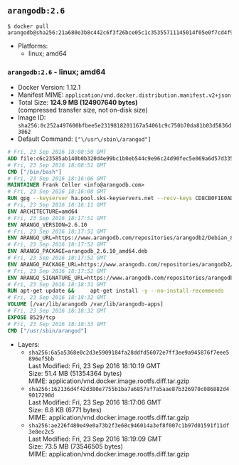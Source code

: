 ## `arangodb:2.6`

```console
$ docker pull arangodb@sha256:21a680e3b8c442c6f3f26bce05c1c35355711145014f05e0f7cd4f9ffea4e6ec
```

-	Platforms:
	-	linux; amd64

### `arangodb:2.6` - linux; amd64

-	Docker Version: 1.12.1
-	Manifest MIME: `application/vnd.docker.distribution.manifest.v2+json`
-	Total Size: **124.9 MB (124907640 bytes)**  
	(compressed transfer size, not on-disk size)
-	Image ID: `sha256:0c252a497600bfbee5e2319818201167a54061c9c750b70da81b03d5836d3862`
-	Default Command: `["\/usr\/sbin\/arangod"]`

```dockerfile
# Fri, 23 Sep 2016 18:08:50 GMT
ADD file:c6c23585ab140b0b320d4e99bc1b0eb544c9e96c24d90fec5e069a6d57d335ca in / 
# Fri, 23 Sep 2016 18:08:51 GMT
CMD ["/bin/bash"]
# Fri, 23 Sep 2016 18:16:06 GMT
MAINTAINER Frank Celler <info@arangodb.com>
# Fri, 23 Sep 2016 18:16:08 GMT
RUN gpg --keyserver ha.pool.sks-keyservers.net --recv-keys CD8CB0F1E0AD5B52E93F41E7EA93F5E56E751E9B
# Fri, 23 Sep 2016 18:16:11 GMT
ENV ARCHITECTURE=amd64
# Fri, 23 Sep 2016 18:17:51 GMT
ENV ARANGO_VERSION=2.6.10
# Fri, 23 Sep 2016 18:17:51 GMT
ENV ARANGO_URL=https://www.arangodb.com/repositories/arangodb2/Debian_8.0
# Fri, 23 Sep 2016 18:17:52 GMT
ENV ARANGO_PACKAGE=arangodb_2.6.10_amd64.deb
# Fri, 23 Sep 2016 18:17:52 GMT
ENV ARANGO_PACKAGE_URL=https://www.arangodb.com/repositories/arangodb2/Debian_8.0/amd64/arangodb_2.6.10_amd64.deb
# Fri, 23 Sep 2016 18:17:52 GMT
ENV ARANGO_SIGNATURE_URL=https://www.arangodb.com/repositories/arangodb2/Debian_8.0/amd64/arangodb_2.6.10_amd64.deb.asc
# Fri, 23 Sep 2016 18:18:31 GMT
RUN apt-get update &&     apt-get install -y --no-install-recommends         libgoogle-perftools4         ca-certificates         wget     &&     rm -rf /var/lib/apt/lists/* &&     wget ${ARANGO_SIGNATURE_URL} &&           wget ${ARANGO_PACKAGE_URL} &&             gpg --verify ${ARANGO_PACKAGE}.asc &&     dpkg -i ${ARANGO_PACKAGE} &&     sed -ri         -e 's!127\.0\.0\.1!0.0.0.0!g'         -e 's!^(file\s*=).*!\1 -!'         /etc/arangodb/arangod.conf     &&     apt-get purge -y --auto-remove ca-certificates wget &&     rm -f ${ARANGO_PACKAGE}*
# Fri, 23 Sep 2016 18:18:32 GMT
VOLUME [/var/lib/arangodb /var/lib/arangodb-apps]
# Fri, 23 Sep 2016 18:18:32 GMT
EXPOSE 8529/tcp
# Fri, 23 Sep 2016 18:18:33 GMT
CMD ["/usr/sbin/arangod"]
```

-	Layers:
	-	`sha256:6a5a5368e0c2d3e5909184fa28ddfd56072e7ff3ee9a945876f7eee5896ef5bb`  
		Last Modified: Fri, 23 Sep 2016 18:10:19 GMT  
		Size: 51.4 MB (51354364 bytes)  
		MIME: application/vnd.docker.image.rootfs.diff.tar.gzip
	-	`sha256:162136d4f42d380e7755b1ba7a6857af7a5aae87b326970c086882d49017290d`  
		Last Modified: Fri, 23 Sep 2016 18:17:06 GMT  
		Size: 6.8 KB (6771 bytes)  
		MIME: application/vnd.docker.image.rootfs.diff.tar.gzip
	-	`sha256:ae226f480e49e0a73b2f3e68c946014a3ef8f007c1b97d01591f11df3e8ec2c5`  
		Last Modified: Fri, 23 Sep 2016 18:19:09 GMT  
		Size: 73.5 MB (73546505 bytes)  
		MIME: application/vnd.docker.image.rootfs.diff.tar.gzip

